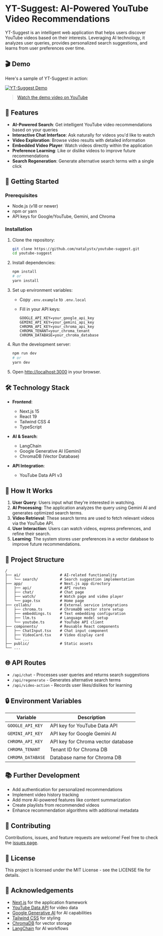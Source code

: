 # YT-Suggest: AI-Powered YouTube Video Recommendations

YT-Suggest is an intelligent web application that helps users discover YouTube videos based on their interests. Leveraging AI technology, it analyzes user queries, provides personalized search suggestions, and learns from user preferences over time.

## 🎬 Demo

Here's a sample of YT-Suggest in action:

[![YT-Suggest Demo](https://img.youtube.com/vi/I8SnC90w5zM/0.jpg)](https://www.youtube.com/watch?v=I8SnC90w5zM)

> [Watch the demo video on YouTube](https://www.youtube.com/watch?v=I8SnC90w5zM)

## 🌟 Features

- **AI-Powered Search**: Get intelligent YouTube video recommendations based on your queries
- **Interactive Chat Interface**: Ask naturally for videos you'd like to watch
- **Video Exploration**: Browse video results with detailed information
- **Embedded Video Player**: Watch videos directly within the application
- **Preference Learning**: Like or dislike videos to improve future recommendations
- **Search Regeneration**: Generate alternative search terms with a single click

## 🚀 Getting Started

### Prerequisites

- Node.js (v18 or newer)
- npm or yarn
- API keys for Google/YouTube, Gemini, and Chroma

### Installation

1. Clone the repository:

   ```bash
   git clone https://github.com/natalystx/youtube-suggest.git
   cd youtube-suggest
   ```

2. Install dependencies:

   ```bash
   npm install
   # or
   yarn install
   ```

3. Set up environment variables:

   - Copy `.env.example` to `.env.local`
   - Fill in your API keys:

     ```env
     GOOGLE_API_KEY=your_google_api_key
     GEMINI_API_KEY=your_gemini_api_key
     CHROMA_API_KEY=your_chroma_api_key
     CHROMA_TENANT=your_chroma_tenant
     CHROMA_DATABASE=your_chroma_database
     ```

4. Run the development server:

   ```bash
   npm run dev
   # or
   yarn dev
   ```

5. Open [http://localhost:3000](http://localhost:3000) in your browser.

## 🛠️ Technology Stack

- **Frontend**:

  - Next.js 15
  - React 19
  - Tailwind CSS 4
  - TypeScript

- **AI & Search**:

  - LangChain
  - Google Generative AI (Gemini)
  - ChromaDB (Vector Database)

- **API Integration**:
  - YouTube Data API v3

## 🧠 How It Works

1. **User Query**: Users input what they're interested in watching.
2. **AI Processing**: The application analyzes the query using Gemini AI and generates optimized search terms.
3. **Video Retrieval**: These search terms are used to fetch relevant videos via the YouTube API.
4. **User Interaction**: Users can watch videos, express preferences, and refine their search.
5. **Learning**: The system stores user preferences in a vector database to improve future recommendations.

## 📂 Project Structure

```text
/
├── ai/                  # AI-related functionality
│   └── search/          # Search suggestion implementation
├── app/                 # Next.js app directory
│   ├── api/             # API routes
│   ├── chat/            # Chat page
│   ├── watch/           # Watch page and video player
│   └── page.tsx         # Home page
├── collabs/             # External service integrations
│   ├── chroma.ts        # ChromaDB vector store setup
│   ├── embeddings.ts    # Text embedding configuration
│   ├── llm.ts           # Language model setup
│   └── youtube.ts       # YouTube API client
├── components/          # Reusable React components
│   ├── ChatInput.tsx    # Chat input component
│   ├── VideoCard.tsx    # Video display card
│   └── ...
├── public/              # Static assets
└── ...
```

## 🌐 API Routes

- `/api/chat` - Processes user queries and returns search suggestions
- `/api/regenerate` - Generates alternative search terms
- `/api/video-action` - Records user likes/dislikes for learning

## 🔒 Environment Variables

| Variable          | Description                        |
| ----------------- | ---------------------------------- |
| `GOOGLE_API_KEY`  | API key for YouTube Data API       |
| `GEMINI_API_KEY`  | API key for Google Gemini AI       |
| `CHROMA_API_KEY`  | API key for Chroma vector database |
| `CHROMA_TENANT`   | Tenant ID for Chroma DB            |
| `CHROMA_DATABASE` | Database name for Chroma DB        |

## 📚 Further Development

- Add authentication for personalized recommendations
- Implement video history tracking
- Add more AI-powered features like content summarization
- Create playlists from recommended videos
- Enhance recommendation algorithms with additional metadata

## 🤝 Contributing

Contributions, issues, and feature requests are welcome! Feel free to check the [issues page](https://github.com/yourusername/yt-suggest/issues).

## 📄 License

This project is licensed under the MIT License - see the LICENSE file for details.

## 🙏 Acknowledgements

- [Next.js](https://nextjs.org/) for the application framework
- [YouTube Data API](https://developers.google.com/youtube/v3) for video data
- [Google Generative AI](https://ai.google.dev/) for AI capabilities
- [Tailwind CSS](https://tailwindcss.com/) for styling
- [ChromaDB](https://www.trychroma.com/) for vector storage
- [LangChain](https://www.langchain.com/) for AI workflows
